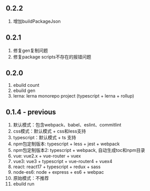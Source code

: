 ## 0.2.2

1. 增加buildPackageJson

## 0.2.1

1. 修复gen复制问题
2. 修复package scripts不存在的报错问题

## 0.2.0

1. ebuild count
2. ebuild gen
3. lerna: lerna monorepo project (typescript + lerna + rollup)

## 0.1.4 - previous

1. 默认模式：包含webpack、babel、eslint、commitlint
2. css模式：默认模式 + css和less支持
3. typescript：默认模式 + ts 支持
4. npm包定制版本: typescript + less + jest + webpack
5. npm包定制版本2: typescript + webpack, 自动生成toc和npm目录
6. vue: vue2.x + vue-router + vuex
7. vue3: vue3 + typescript + vue-router4 + vuex4
8. react: react17 + typescript + redux + sass
9. node-es6: node + express + es6 + webpac
10. 原始模式：不推荐
11. ebuild run